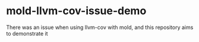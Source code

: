 # mold-llvm-cov-issue-demo
There was an issue when using llvm-cov with mold, and this repository aims to demonstrate it
